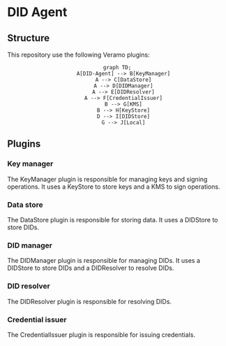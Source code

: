 # DID Agent

## Structure

This repository use the following Veramo plugins:

<div align="center">

```mermaid
graph TD;
    A[DID-Agent] --> B[KeyManager]
    A --> C[DataStore]
    A --> D[DIDManager]
    A --> E[DIDResolver]
    A --> F[CredentialIssuer]
    B --> G[KMS]
    B --> H[KeyStore]
    D --> I[DIDStore]
    G --> J[Local]
```

</div>

## Plugins

### Key manager

The KeyManager plugin is responsible for managing keys and signing operations. It uses a KeyStore to store keys and a KMS to sign operations.

### Data store

The DataStore plugin is responsible for storing data. It uses a DIDStore to store DIDs.

### DID manager

The DIDManager plugin is responsible for managing DIDs. It uses a DIDStore to store DIDs and a DIDResolver to resolve DIDs.

### DID resolver

The DIDResolver plugin is responsible for resolving DIDs.

### Credential issuer

The CredentialIssuer plugin is responsible for issuing credentials.
